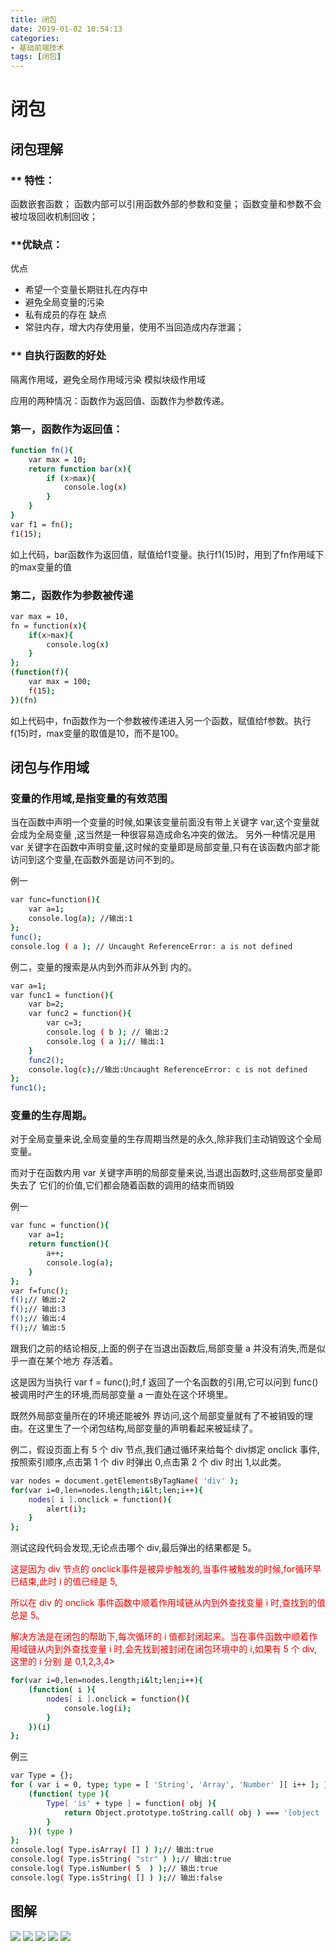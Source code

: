 ```yaml
---
title: 闭包
date: 2019-01-02 10:54:13
categories: 
- 基础前端技术
tags: [闭包]
---
```


# 闭包

## 闭包理解
### ** 特性：
函数嵌套函数；
函数内部可以引用函数外部的参数和变量；
函数变量和参数不会被垃圾回收机制回收；
### **优缺点：
优点 
- 希望一个变量长期驻扎在内存中 
- 避免全局变量的污染 
- 私有成员的存在 
缺点 
- 常驻内存，增大内存使用量，使用不当回造成内存泄漏；

### ** 自执行函数的好处
隔离作用域，避免全局作用域污染
模拟块级作用域

应用的两种情况：函数作为返回值、函数作为参数传递。
### 第一，函数作为返回值：
``` bash
function fn(){
    var max = 10;
    return function bar(x){
        if (x>max){
            console.log(x)
        }
    }
}
var f1 = fn();
f1(15);
```
如上代码，bar函数作为返回值，赋值给f1变量。执行f1(15)时，用到了fn作用域下的max变量的值
### 第二，函数作为参数被传递
``` bash
var max = 10,
fn = function(x){
    if(x>max){
        console.log(x)
    }
};
(function(f){
    var max = 100;
    f(15);
})(fn)
```
如上代码中，fn函数作为一个参数被传递进入另一个函数，赋值给f参数。执行f(15)时，max变量的取值是10，而不是100。
## 闭包与作用域
### 变量的作用域,是指变量的有效范围
当在函数中声明一个变量的时候,如果该变量前面没有带上关键字 var,这个变量就会成为全局变量 ,这当然是一种很容易造成命名冲突的做法。
另外一种情况是用 var 关键字在函数中声明变量,这时候的变量即是局部变量,只有在该函数内部才能访问到这个变量,在函数外面是访问不到的。

例一
``` bash
var func=function(){
    var a=1;
    console.log(a); //输出:1 
};
func();
console.log ( a ); // Uncaught ReferenceError: a is not defined
```

例二，变量的搜索是从内到外而非从外到 内的。
``` bash
var a=1;
var func1 = function(){ 
    var b=2;
    var func2 = function(){ 
        var c=3;
        console.log ( b ); // 输出:2 
        console.log ( a );// 输出:1
    }
    func2();
    console.log(c);//输出:Uncaught ReferenceError: c is not defined
}; 
func1();
```
### 变量的生存周期。
对于全局变量来说,全局变量的生存周期当然是的永久,除非我们主动销毁这个全局变量。

而对于在函数内用 var 关键字声明的局部变量来说,当退出函数时,这些局部变量即失去了 它们的价值,它们都会随着函数的调用的结束而销毁

例一
``` bash
var func = function(){ 
    var a=1;
    return function(){ 
        a++;
        console.log(a);
    } 
};
var f=func();
f();// 输出:2 
f();// 输出:3
f();// 输出:4
f();// 输出:5
```
跟我们之前的结论相反,上面的例子在当退出函数后,局部变量 a 并没有消失,而是似乎一直在某个地方 存活着。

这是因为当执行 var f = func();时,f 返回了一个名函数的引用,它可以问到 func() 被调用时产生的环境,而局部变量 a 一直处在这个环境里。

既然外局部变量所在的环境还能被外 界访问,这个局部变量就有了不被销毁的理由。在这里生了一个闭包结构,局部变量的声明看起来被延续了。

例二，假设页面上有 5 个 div 节点,我们通过循环来给每个 div绑定 onclick 事件,按照索引顺序,点击第 1 个 div 时弹出 0,点击第 2 个 div 时出 1,以此类。
``` bash
var nodes = document.getElementsByTagName( 'div' );
for(var i=0,len=nodes.length;i&lt;len;i++){ 
    nodes[ i ].onclick = function(){
        alert(i); 
    }
};
```
测试这段代码会发现,无论点击哪个 div,最后弹出的结果都是 5。

<font color=red>这是因为 div 节点的 onclick事件是被异步触发的,当事件被触发的时候,for循环早已结束,此时 i 的值已经是 5,

所以在 div 的 onclick 事件函数中顺着作用域链从内到外查找变量 i 时,查找到的值总是 5。

解决方法是在闭包的帮助下,每次循环的 i 值都封闭起来。当在事件函数中顺着作用域链从内到外查找变量 i 时,会先找到被封闭在闭包环境中的 i,如果有 5 个 div,这里的 i 分别 是 0,1,2,3,4</font>>
``` bash
for(var i=0,len=nodes.length;i&lt;len;i++){ 
    (function( i ){
        nodes[ i ].onclick = function(){ 
            console.log(i);
        } 
    })(i)
};
```
例三
``` bash
var Type = {};
for ( var i = 0, type; type = [ 'String', 'Array', 'Number' ][ i++ ]; ){ 
    (function( type ){
        Type[ 'is' + type ] = function( obj ){
            return Object.prototype.toString.call( obj ) === '[object '+ type +']';
        }
    })( type )
};
console.log( Type.isArray( [] ) );// 输出:true
console.log( Type.isString( "str" ) );// 输出:true
console.log( Type.isNumber( 5  ) );// 输出:true
console.log( Type.isString( [] ) );// 输出:false
```
## 图解
![](1.png)
![](2.png)
![](3.png)
![](4.png)
![](5.png)
